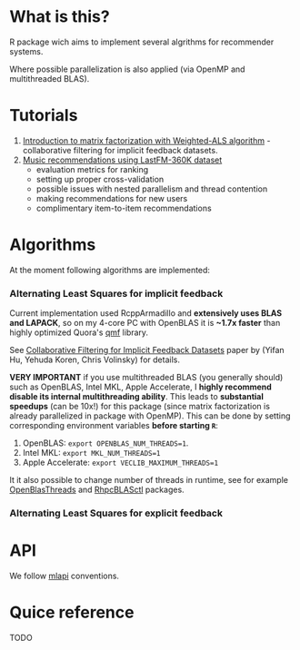 # What is this?

R package wich aims to implement several algrithms for recommender systems. 

Where possible parallelization is also applied (via OpenMP and multithreaded BLAS).

# Tutorials

1. [Introduction to matrix factorization with Weighted-ALS algorithm](http://dsnotes.com/post/2017-05-28-matrix-factorization-for-recommender-systems/) - collaborative filtering for implicit feedback datasets.
1. [Music recommendations using LastFM-360K dataset](http://dsnotes.com/post/2017-06-28-matrix-factorization-for-recommender-systems-part-2/)
    * evaluation metrics for ranking
    * setting up proper cross-validation
    * possible issues with nested parallelism and thread contention
    * making recommendations for new users
    * complimentary item-to-item recommendations

# Algorithms

At the moment following algorithms are implemented:

### Alternating Least Squares for implicit feedback

Current implementation used RcppArmadillo and  **extensively uses BLAS and LAPACK**, so on my 4-core PC with OpenBLAS it is **~1.7x faster** than highly optimized Quora's [qmf](https://github.com/quora/qmf) library.

See [Collaborative Filtering for Implicit Feedback Datasets](http://yifanhu.net/PUB/cf.pdf) paper by (Yifan Hu, Yehuda Koren, Chris Volinsky) for details.  

**VERY IMPORTANT** if you use multithreaded BLAS (you generally should) such as OpenBLAS, Intel MKL, Apple Accelerate, I **highly recommend disable its internal multithreading ability**. This leads to **substantial speedups** (can be 10x!) for this package (since matrix factorization is already parallelized in package with OpenMP). This can be done by setting corresponding environment variables **before starting `R`**:

1. OpenBLAS: `export OPENBLAS_NUM_THREADS=1`.
1. Intel MKL: `export MKL_NUM_THREADS=1`
1. Apple Accelerate: `export VECLIB_MAXIMUM_THREADS=1`

It it also possible to change number of threads in runtime, see for example [OpenBlasThreads](https://github.com/rundel/OpenBlasThreads) and [RhpcBLASctl](https://cran.r-project.org/web/packages/RhpcBLASctl/index.html) packages.

### Alternating Least Squares for explicit feedback

# API

We follow [mlapi](https://github.com/dselivanov/mlapi) conventions.

# Quice reference

TODO
